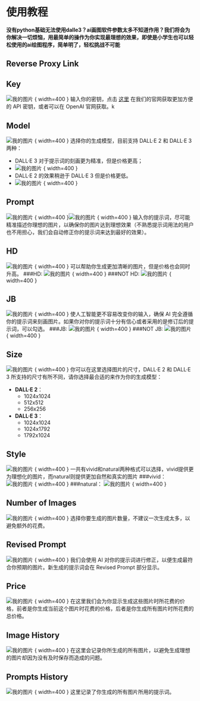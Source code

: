 # 使用教程

**没有python基础无法使用dalle3？ai画图软件参数太多不知道作用？我们将会为你解决一切烦恼，用最简单的操作为你实现最理想的效果，即使是小学生也可以轻松使用的ai绘图程序，简单明了，轻松挑战不可能**

## Reverse Proxy Link

## Key
![我的图片](./image/4.png "key")
{ width=400 }
输入你的密钥，点击 [这里](https://ai.voilatech.co.jp/) 在我们的官网获取更加方便的 API 密钥，或者可以在 OpenAI 官网获取。k

## Model
![我的图片](./image/6.png "key")
{ width=400 }
选择你的生成模型，目前支持 DALL·E 2 和 DALL·E 3 两种：
- DALL·E 3 对于提示词的刻画更为精准，但是价格更高；
- ![我的图片](./image/11.png "key")
{ width=400 }
- DALL·E 2 的效果稍逊于 DALL·E 3 但是价格更低。
- ![我的图片](./image/12.png "key")
{ width=400 }

## Prompt
![我的图片](./image/5.png "key")
{ width=400 }![我的图片](./image/4.png "key")
{ width=400 }
输入你的提示词，尽可能精准描述你理想的图片，以确保你的图片达到理想效果（不熟悉提示词用法的用户也不用担心，我们会自动修正你的提示词来达到最好的效果）。

## HD
![我的图片](./image/7.png "key")
{ width=400 }
可以帮助你生成更加清晰的图片，但是价格也会同时升高。
###HD:
![我的图片](./image/13.png "key")
{ width=400 }
###NOT HD:
![我的图片](./image/11.png "key")
{ width=400 }

## JB
![我的图片](./image/8.png "key")
{ width=400 }
使人工智能更不容易改变你的输入，确保 AI 完全遵循你的提示词来刻画图片。如果你对你的提示词十分有信心或者采用的是修订后的提示词，可以勾选。
###JB:
![我的图片](./image/14.png "key")
{ width=400 }
###NOT JB:
![我的图片](./image/11.png "key")
{ width=400 }

## Size
![我的图片](./image/9.png "key")
{ width=400 }
你可以在这里选择图片的尺寸，DALL·E 2 和 DALL·E 3 所支持的尺寸有所不同，请你选择最合适的来作为你的生成模型：
- **DALL·E 2**： 
  - 1024x1024
  - 512x512
  - 256x256
- **DALL·E 3**：
  - 1024x1024
  - 1024x1792
  - 1792x1024

## Style
![我的图片](./image/15.png "key")
{ width=400 }
一共有vivid和natural两种格式可以选择，vivid提供更为理想化的图片，而natural则提供更加自然和真实的图片
###vivid：
![我的图片](./image/16.png "key")
{ width=400 }
###natural：
![我的图片](./image/15.png "key")
{ width=400 }

## Number of Images
![我的图片](./image/18.png "key")
{ width=400 }
选择你要生成的图片数量，不建议一次生成太多，以避免额外的花费。


## Revised Prompt
![我的图片](./image/19.png "key")
{ width=400 }
我们会使用 AI 对你的提示词进行修正，以便生成最符合你预期的图片。新生成的提示词会在 Revised Prompt 部分显示。

## Price
![我的图片](./image/20.png "key")
{ width=400 }
在这里我们会为你显示生成这些图片时所花费的价格，前者是你生成当前这个图片时花费的价格，后者是你生成所有图片时所花费的总价格。

## Image History
![我的图片](./image/17.png "key")
{ width=400 }
在这里会记录你所生成的所有图片，以避免生成理想的图片却因为没有及时保存而造成的问题。

## Prompts History
![我的图片](./image/17.png "key")
{ width=400 }
这里记录了你生成的所有图片所用的提示词。
